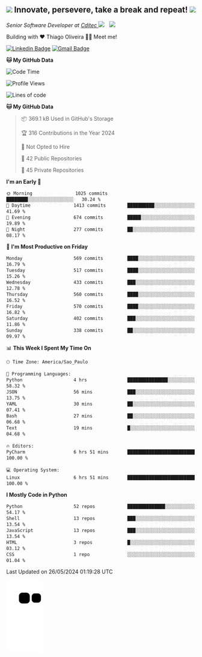 <h2><img src="https://emojis.slackmojis.com/emojis/images/1531849430/4246/blob-sunglasses.gif?1531849430" width="30"/> Innovate, persevere, take a break and repeat! <img src="https://media.giphy.com/media/12oufCB0MyZ1Go/giphy.gif" width="50"></h2>
<img align='right' src="https://media.giphy.com/media/M9gbBd9nbDrOTu1Mqx/giphy.gif" width="230">
<p><em>Senior Software Developer at <a href="https://www.cditec.com.br/">Cditec
</a><img src="https://media.giphy.com/media/WUlplcMpOCEmTGBtBW/giphy.gif" width="30"> 
</em></p>



Building with ❤️ Thiago Oliveira 👋🏽 Meet me!

[![Linkedin Badge](https://img.shields.io/badge/-Thiago-blue?style=flat-square&logo=Linkedin&logoColor=white&link=https://www.linkedin.com/in/tgmarinho/)](https://www.linkedin.com/in/thiagoceconelo/) 
[![Gmail Badge](https://img.shields.io/badge/-thiceconelo@gmail.com-c14438?style=flat-square&logo=Gmail&logoColor=white&link=mailto:thiceconelo@gmail.com)](mailto:thiceconelo@gmail.com)

</em></p>

<!-- <span style="height ">
![Anurag's GitHub stats](https://github-readme-stats.vercel.app/api?username=arthurspk&show_icons=true&theme=tokyonight)
</span> -->

**🐱 My GitHub Data** 
<!--START_SECTION:waka-->
![Code Time](http://img.shields.io/badge/Code%20Time-1%2C382%20hrs%2037%20mins-blue)

![Profile Views](http://img.shields.io/badge/Profile%20Views-9-blue)

![Lines of code](https://img.shields.io/badge/From%20Hello%20World%20I%27ve%20Written-4.9%20million%20lines%20of%20code-blue)

**🐱 My GitHub Data** 

> 📦 369.1 kB Used in GitHub's Storage 
 > 
> 🏆 316 Contributions in the Year 2024
 > 
> 🚫 Not Opted to Hire
 > 
> 📜 42 Public Repositories 
 > 
> 🔑 45 Private Repositories 
 > 
**I'm an Early 🐤** 

```text
🌞 Morning                1025 commits        ████████░░░░░░░░░░░░░░░░░   30.24 % 
🌆 Daytime                1413 commits        ██████████░░░░░░░░░░░░░░░   41.69 % 
🌃 Evening                674 commits         █████░░░░░░░░░░░░░░░░░░░░   19.89 % 
🌙 Night                  277 commits         ██░░░░░░░░░░░░░░░░░░░░░░░   08.17 % 
```
📅 **I'm Most Productive on Friday** 

```text
Monday                   569 commits         ████░░░░░░░░░░░░░░░░░░░░░   16.79 % 
Tuesday                  517 commits         ████░░░░░░░░░░░░░░░░░░░░░   15.26 % 
Wednesday                433 commits         ███░░░░░░░░░░░░░░░░░░░░░░   12.78 % 
Thursday                 560 commits         ████░░░░░░░░░░░░░░░░░░░░░   16.52 % 
Friday                   570 commits         ████░░░░░░░░░░░░░░░░░░░░░   16.82 % 
Saturday                 402 commits         ███░░░░░░░░░░░░░░░░░░░░░░   11.86 % 
Sunday                   338 commits         ██░░░░░░░░░░░░░░░░░░░░░░░   09.97 % 
```


📊 **This Week I Spent My Time On** 

```text
🕑︎ Time Zone: America/Sao_Paulo

💬 Programming Languages: 
Python                   4 hrs               ███████████████░░░░░░░░░░   58.32 % 
JSON                     56 mins             ███░░░░░░░░░░░░░░░░░░░░░░   13.75 % 
YAML                     30 mins             ██░░░░░░░░░░░░░░░░░░░░░░░   07.41 % 
Bash                     27 mins             ██░░░░░░░░░░░░░░░░░░░░░░░   06.68 % 
Text                     19 mins             █░░░░░░░░░░░░░░░░░░░░░░░░   04.68 % 

🔥 Editors: 
PyCharm                  6 hrs 51 mins       █████████████████████████   100.00 % 

💻 Operating System: 
Linux                    6 hrs 51 mins       █████████████████████████   100.00 % 
```

**I Mostly Code in Python** 

```text
Python                   52 repos            ██████████████░░░░░░░░░░░   54.17 % 
Shell                    13 repos            ███░░░░░░░░░░░░░░░░░░░░░░   13.54 % 
JavaScript               13 repos            ███░░░░░░░░░░░░░░░░░░░░░░   13.54 % 
HTML                     3 repos             █░░░░░░░░░░░░░░░░░░░░░░░░   03.12 % 
CSS                      1 repo              ░░░░░░░░░░░░░░░░░░░░░░░░░   01.04 % 
```




 Last Updated on 26/05/2024 01:19:28 UTC
<!--END_SECTION:waka-->

![Snake animation](https://github.com/rafaballerini/rafaballerini/blob/output/github-contribution-grid-snake.svg)


<!---
ceconelo/ceconelo is a ✨ special ✨ repository because its `README.md` (this file) appears on your GitHub profile.
You can click the Preview link to take a look at your changes.
--->
